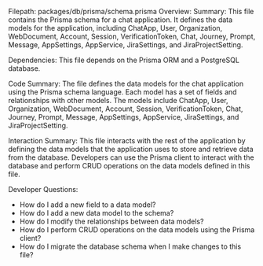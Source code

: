 Filepath: packages/db/prisma/schema.prisma
Overview: Summary:
This file contains the Prisma schema for a chat application. It defines the data models for the application, including ChatApp, User, Organization, WebDocument, Account, Session, VerificationToken, Chat, Journey, Prompt, Message, AppSettings, AppService, JiraSettings, and JiraProjectSetting.

Dependencies:
This file depends on the Prisma ORM and a PostgreSQL database.

Code Summary:
The file defines the data models for the chat application using the Prisma schema language. Each model has a set of fields and relationships with other models. The models include ChatApp, User, Organization, WebDocument, Account, Session, VerificationToken, Chat, Journey, Prompt, Message, AppSettings, AppService, JiraSettings, and JiraProjectSetting.

Interaction Summary:
This file interacts with the rest of the application by defining the data models that the application uses to store and retrieve data from the database. Developers can use the Prisma client to interact with the database and perform CRUD operations on the data models defined in this file.

Developer Questions:
- How do I add a new field to a data model?
- How do I add a new data model to the schema?
- How do I modify the relationships between data models?
- How do I perform CRUD operations on the data models using the Prisma client?
- How do I migrate the database schema when I make changes to this file?


